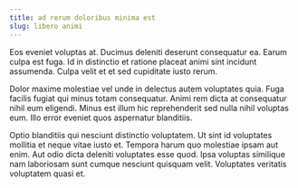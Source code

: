 ```yaml
---
title: ad rerum doloribus minima est
slug: libero animi
---
```


Eos eveniet voluptas at. Ducimus deleniti deserunt consequatur ea. Earum culpa est fuga. Id in distinctio et ratione placeat animi sint incidunt assumenda. Culpa velit et et sed cupiditate iusto rerum.

Dolor maxime molestiae vel unde in delectus autem voluptates quia. Fuga facilis fugiat qui minus totam consequatur. Animi rem dicta at consequatur nihil eum eligendi. Minus est illum hic reprehenderit sed nulla nihil voluptas eum. Illo error eveniet quos aspernatur blanditiis.

Optio blanditiis qui nesciunt distinctio voluptatem. Ut sint id voluptates mollitia et neque vitae iusto et. Tempora harum quo molestiae ipsam aut enim. Aut odio dicta deleniti voluptates esse quod. Ipsa voluptas similique nam laboriosam sunt cumque nesciunt quisquam velit. Voluptates veritatis voluptatem quasi et.
